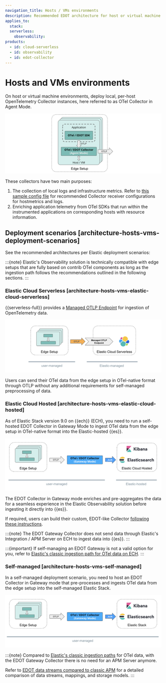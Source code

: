 ```yaml
---
navigation_title: Hosts / VMs environments
description: Recommended EDOT architecture for host or virtual machine environments.
applies_to:
  stack:
  serverless:
    observability:
products:
  - id: cloud-serverless
  - id: observability
  - id: edot-collector
---
```


# Hosts and VMs environments

On host or virtual machine environments, deploy local, per-host OpenTelemetry Collector instances, here referred to as OTel Collector in Agent Mode.

![VM-Edge](../images/arch-vm-edge.png)

These collectors have two main purposes:

1.  The collection of local logs and infrastructure metrics. Refer to [this sample config file](https://github.com/elastic/elastic-agent/blob/main/internal/pkg/otel/samples/linux/managed_otlp/platformlogs_hostmetrics.yml) for recommended Collector receiver configurations for hostmetrics and logs.
2.  Enriching application telemetry from OTel SDKs that run within the instrumented applications on corresponding hosts with resource information.

## Deployment scenarios [architecture-hosts-vms-deployment-scenarios]

See the recommended architectures per Elastic deployment scenarios:

:::{note}
Elastic's Observability solution is technically compatible with edge setups that are fully based on contrib OTel components as long as the ingestion path follows the recommendations outlined in the following sections.
:::

### Elastic Cloud Serverless [architecture-hosts-vms-elastic-cloud-serverless]

{{serverless-full}} provides a [Managed OTLP Endpoint](/reference/motlp.md) for ingestion of OpenTelemetry data.

![VM-Serverless](../images/arch-vm-serverless.png)

Users can send their OTel data from the edge setup in OTel-native format through OTLP without any additional requirements for self-managed preprocessing of data.

### Elastic Cloud Hosted [architecture-hosts-vms-elastic-cloud-hosted]

As of Elastic Stack version 9.0 on {{ech}} (ECH), you need to run a self-hosted EDOT Collector in Gateway Mode to ingest OTel data from the edge setup in OTel-native format into the Elastic-hosted {{es}}.

![VM-ECH](../images/arch-vm-ech.png)

The EDOT Collector in Gateway mode enriches and pre-aggregates the data for a seamless experience in the Elastic Observability solution before ingesting it directly into {{es}}.

If required, users can build their custom, EDOT-like Collector
[following these instructions](/reference/edot-collector/custom-collector.md).

:::{note}
The EDOT Gateway Collector does not send data through Elastic's Integration / APM Server on ECH to ingest data into {{es}}.
:::

:::{important}
If self-managing an EDOT Gateway is not a valid option for you, refer to [Elastic's classic ingestion path for OTel data on ECH](docs-content://solutions/observability/apm/use-opentelemetry-with-apm.md).
:::

### Self-managed [architecture-hosts-vms-self-managed]

In a self-managed deployment scenario, you need to host an EDOT Collector in Gateway mode that pre-processes and ingests OTel data from the edge setup into the self-managed Elastic Stack.

![VM-self-managed](../images/arch-vm-self-managed.png)

:::{note}
Compared to [Elastic's classic ingestion paths](docs-content://solutions/observability/apm/use-opentelemetry-with-apm.md) for OTel data, with the EDOT Gateway Collector there is no need for an APM Server anymore. 

Refer to [EDOT data streams compared to classic APM](../compatibility/data-streams.md) for a detailed comparison of data streams, mappings, and storage models.
:::